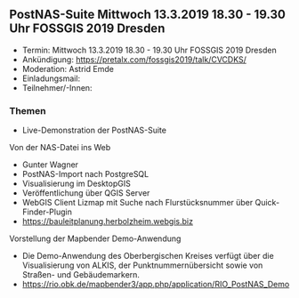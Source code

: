 ## PostNAS-Suite Mittwoch 13.3.2019 18.30 - 19.30 Uhr FOSSGIS 2019 Dresden


- Termin: Mittwoch 13.3.2019 18.30 - 19.30 Uhr FOSSGIS 2019 Dresden
- Ankündigung: https://pretalx.com/fossgis2019/talk/CVCDKS/
- Moderation: Astrid Emde 
- Einladungsmail: 
- Teilnehmer/-Innen: 

### Themen
- Live-Demonstration der PostNAS-Suite

Von der NAS-Datei ins Web
- Gunter Wagner
- PostNAS-Import nach PostgreSQL
- Visualisierung im DesktopGIS
- Veröffentlichung über QGIS Server
- WebGIS Client Lizmap mit Suche nach Flurstücksnummer über Quick-Finder-Plugin 
- https://bauleitplanung.herbolzheim.webgis.biz

Vorstellung der Mapbender Demo-Anwendung
- Die Demo-Anwendung des Oberbergischen Kreises verfügt über die Visualisierung von ALKIS, der Punktnummernübersicht sowie von Straßen- und Gebäudemarkern.
- ​https://rio.obk.de/mapbender3/app.php/application/RIO_PostNAS_Demo 
